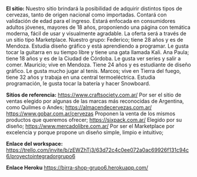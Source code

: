 **El sitio:**
Nuestro sitio brindará la posibilidad de adquirir distintos tipos de cervezas, tanto de origen nacional como importadas. Contará con validación de edad para el ingreso.
Estará enfocada en consumidores adultos jóvenes, mayores de 18 años, proponiendo una página con temática moderna, fácil de usar y visualmente agradable.
La oferta será a través de un sitio tipo Marketplace.
Nuestro grupo:
Federico; tiene 28 años y es de Mendoza. Estudia diseño gráfico y está aprendiendo a programar. Le gusta tocar la guitarra en su tiempo libre y tiene una gata llamada Kali.
Ana Paula; tiene 18 años y es de la Ciudad de Córdoba. Le gusta ver series y salir a comer.
Mauricio; vive en Mendoza. Tiene 24 años y es estudiante de diseño gráfico. Le gusta mucho jugar al tenis.
Marcos; vive en Tierra del fuego, tiene 32 años y trabaja en una central termoeléctrica. Estudia programación, le gusta tocar la batería y hacer Snowboard.

**Sitios de referencia:**
https://www.craftsociety.com.ar/
Por ser el sitio de ventas elegido por algunas de las marcas más reconocidas de Argentina, como Quilmes o Andes;
https://almacendecervezas.com.ar/
https://www.gobar.com.ar/cervezas
Proponen la venta de los mismos productos que queremos ofrecer;
https://sixpack.com.ar/
Elegido por su diseño;
https://www.mercadolibre.com.ar/
Por ser el Marketplace por excelencia y porque propone un diseño simple, limpio e intuitivo;

**Enlace del workspace:**
https://trello.com/invite/b/zEWZhTj3/63d72c4c0ee072a0ac69926f131c94c6/proyectointegradorgrupo6

**Enlace Heroku**
https://birra-shop-grupo6.herokuapp.com/
